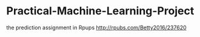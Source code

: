 # Practical-Machine-Learning-Project

the prediction assignment in Rpups http://rpubs.com/Betty2016/237620

